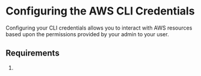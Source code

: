 # Configuring the AWS CLI Credentials
Configuring your CLI credentials allows you to interact with AWS resources based upon the permissions provided by your admin to your user.

## Requirements
1. 
<!--stackedit_data:
eyJoaXN0b3J5IjpbLTE2NTQzMTU2MTJdfQ==
-->
